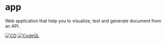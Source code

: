 # app
Web application that help you to visualize, test and generate document from an API.

[![CD](https://github.com/Vision-Data/app/actions/workflows/continuous-deployment.yml/badge.svg?branch=main)](https://github.com/Vision-Data/app/actions/workflows/continuous-deployment.yml) 
[![CodeQL](https://github.com/Vision-Data/app/actions/workflows/codeql-analysis.yml/badge.svg?branch=main)](https://github.com/Vision-Data/app/actions/workflows/codeql-analysis.yml)
